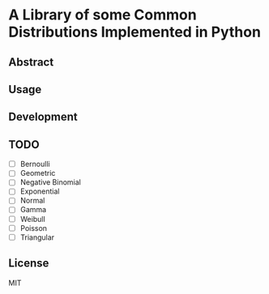 # A Library of some Common Distributions Implemented in Python

## Abstract

## Usage

## Development

## TODO

* [ ] Bernoulli
* [ ] Geometric
* [ ] Negative Binomial
* [ ] Exponential
* [ ] Normal
* [ ] Gamma
* [ ] Weibull
* [ ] Poisson
* [ ] Triangular

## License

MIT
